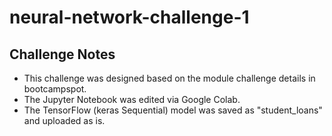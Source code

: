# neural-network-challenge-1

## Challenge Notes
* This challenge was designed based on the module challenge details in bootcampspot.
* The Jupyter Notebook was edited via Google Colab.
* The TensorFlow (keras Sequential) model was saved as "student_loans" and uploaded as is.